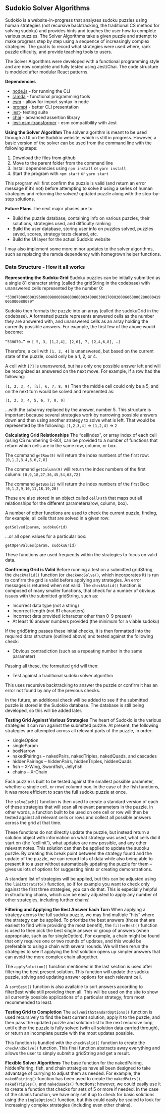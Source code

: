 ## Sudokio Solver Algorithms
Sudokio is a website-in-progress that analyzes sudoku puzzles using human strategies (not recursive backtracking, the traditional CS method for solving sudoku) and provides hints and teaches the user how to complete various puzzles. The Solver Algorithms take a given puzzle and attempt to make progress step by step using a sequence of increasingly complex strategies. The goal is to record what strategies were used where, rank puzzle dificulty, and provide teaching tools to users.

The Solver Algorithms were developed with a functional programming style and are now complete and fully tested using Jest/Chai. The code structure is modeled after modular React patterns.

**Dependencies**
* [node.js] - for running the CLI
* [ramda] - functional programming tools
* [esm] - allow for import syntax in node
* [prompt] - better CLI presentation
* [jest]- testing suite
* [chai] - advanced assertion library
* [jest-esm-transformer] - esm compatibility with Jest


**Using the Solver Algorithm**
The solver algorithm is meant to be used through a UI on the Sudokio website, which is still in progress. However, a basic version of the solver can be used from the command line with the following steps:

1. Download the files from github
1. Move to the parent folder from the command line
1. Install dependencies using `npm install` or `yarn install`
1. Start the program with `npm start` or `yarn start`

This program will first confirm the puzzle is valid (and return an error message if it’s not) before attempting to solve it using a series of human strategies and returning the solved/ updated puzzle along with the step-by-step solutions.

**Future Plans**
The next major phases are to: 
* Build the puzzle database, containing info on various puzzles, their solutions, strategies used, and difficulty ranking
* Build the user database, storing user info on puzzles solved, puzzles saved, scores, strategy tests cleared, etc.
* Build the UI layer for the actual Sudokio website

I may also implement some more minor updates to the solver algorithms, such as replacing the ramda dependency with homegrown helper functions.

### Data Structure - How it all works
**Representing the Sudoku Grid**
Sudoku puzzles can be initially submitted as a single 81 character string (called the gridString in the codebase) with unanswered cells represented by the number 0:

`"530070000600195000098000060800060003400803001700020006060000280000419005000080079"`

Sudokio then formats the puzzle into an array (called the sudokuGrid in the codebase). A formatted puzzle represents answered cells as the number they are answered with, and unanswered cells as an array holding the currently possible answers. For example, the first few of the above would become:

`“530070…”`   =>   `[ 5, 3, [1,2,4], [2,6], 7, [2,4,6,8], …]`

Therefore, a cell with `[1, 2, 4]` is unanswered, but based on the current state of the puzzle, could only be a 1, 2, or 4.

A cell with `[7]` is unanswered, but has only one possible answer left and will be recognized as answered on the next move. For example, if a row had the following: 

`[1, 2, 3, 4, [5], 6, 7, 8, 9]`
Then the middle cell could only be a 5, and on the next turn would be solved and represented as:

`[1, 2, 3, 4, 5, 6, 7, 8, 9]`

…with the subarray replaced by the answer, number 5.
This structure is important because several strategies work by narrowing possible answers down and then using another strategy to solve what is left.  That would be represented by the following:
`[1,2,3,4]` => `[1,2,4]` => `2`

**Calculating Grid Relationships**
The “cellIndex”, or array index of each cell (using CS numbering 0-80), can be provided to a number of functions that return which cells are in the same row, column, or box.

The command `getRow(5)` will return the index numbers of the first row: `[0,1,2,3,4,5,6,7,8]`

The command `getColumn(9)` will return the index numbers of the first column: `[0,9,18,27,36,45,54,63,72]`

The command `getBox(2)` will return the index numbers of the first Box: `[0,1,2,9,10,11,18,19,20]`

These are also stored in an object called `cellPath` that maps out all relationships for the different parameters(row, column, box).

A number of other functions are used to check the current puzzle, finding, for example, all cells that are solved in a given row:

`getSolved(param, sudokuGrid)`

…or all open values for a particular box:

`getOpenValues(param, sudokuGrid)`

These functions are used frequently within the strategies to focus on valid data.



**Confirming Grid is Valid**
Before running a test on a submitted gridString, the `checkValid()` function (or `checkAndSolve()`, which incorporates it)  is run to confirm the grid is valid before applying any strategies. An error messages is returned when not valid.
The `checkValid()` function is composed of many smaller functions, that check for a number of obvious issues with the submitted gridString, such as:
* Incorrect data type (not a string)
* Incorrect length (not 81 characters)
* Incorrect data provided (character other than 0-9 present)
* At least 16 answer numbers provided (the minimum for a viable sudoku)

If the gridString passes these initial checks, it is then formatted into the required data structure (outlined above) and tested against the following check:
* Obvious contradiction (such as a repeating number in the same parameter)

Passing all these, the formatted grid will then:
* Test against a traditional sudoku solver algorithm

This uses recursive backtracking to answer the puzzle or confirm it has an error not found by any of the previous checks.

In the future, an additional check will be added to see if the submitted puzzle is stored in the Sudokio database. The database is still being developed, so this will be added later.

**Testing Grid Against Various Strategies**
The heart of Sudokio is the various strategies it can run against the submitted puzzle. At present, the following strategies are attempted across all relevant parts of the puzzle, in order:
* singleOption
* singleParam
* boxNarrow
* nakedPairings – nakedPairs, nakedTriples, nakedQuads, and cascades
* hiddenPairings – hiddenPairs, hiddenTriples, hiddenQuads
* fish – X-Wing, Swordfish, Jellyfish
* chains – X-Chain

Each puzzle is built to be tested against the smallest possible parameter, whether a single cell, or row/ column/ box. In the case of the fish functions, it was more efficient to scan the full sudoku puzzle at once.

The `solveEach()` function is then used to create a standard version of each of these strategies that will scan all relevant parameters in the puzzle. In other words, a function built to be used on one cell or row will then be tested against all relevant cells or rows and collect all possible answers across the grid at that time.

These functions do not directly update the puzzle, but instead return a solution object with information on what strategy was used, what cells did it start on (the “cellInit”), what updates are now possible, and any other relevant notes. This solution can then be applied to update the sudoku puzzle. By creating this break point between the strategy found and the update of the puzzle, we can record lots of data while also being able to present it to a user without automatically updating the puzzle for them – gives us lots of options for suggesting hints or creating demonstrations.

A standard list of strategies will be applied, but this can be adjusted using the `limitStratsTo()` function, so if for example you want to check only against the first three strategies, you can do that. This is especially helpful in structuring chains, which can be easily adjusted to apply any number of other strategies, including further chains!

**Filtering and Applying the Best Answer Each Turn**
When applying a strategy across the full sudoku puzzle, we may find multiple “hits” where the strategy can be applied. To prioritize the best answers (those that are easiest to find while providing the most benefit), the `filterBest()` function is used to then pick the best single answer or group of answers (when appropriate, such as for singleOption). For example, a chain might be found that only requires one or two rounds of updates, and this would be preferable to using a chain with several rounds. We will then rerun the strategies to see if applying the first solution opens up simpler answers that can avoid the more complex chain altogether.

The `applySolution()` function mentioned in the last section is used after filtering the best present solution. This function will update the sudoku puzzle, solving and updating answer options for each relevant cell.

A `sortBest()` function is also available to sort answers according to filterBest while still providing them all. This will be used on the site to show all currently possible applications of a particular strategy, from most recommended to least. 

**Testing Grid to Completion**
The `solveWithStandardOptions()` function is used recursively to find the best current solution, apply it to the puzzle, and then pass the updated puzzle and solution list to the next recursive loop, until either the puzzle is fully solved (with all solution data carried through), or return an incomplete puzzle with the most updates possible.

This function is bundled with the `checkValid()` function to create the `checkAndSolve()` function. This final function abstracts away everything and allows the user to simply submit a gridString and get a result.

**Flexible Solver Algorithms**
The base function for the nakedPairing, hiddenPairing, fish, and chain strategies have all been designed to take advantage of currying to adjust them as needed. For example, the `nakedPairing()` function has been used to create the `nakedPairs()`, `nakedTriples()`, and `nakedQuads()` functions; however, we could easily use it to create a function that checks for sets of 5 or more if needed. In the case of the chains function, we have only set it up to check for basic solutions using the `singleOption()` function, but this could easily be scaled to look for increasingly complex strategies (including even other chains). 

[node.js]: <http://nodejs.org>
[ramda]: <https://ramdajs.com>
[esm]: <https://www.npmjs.com/package/esm>
[prompt]: <https://www.npmjs.com/package/prompt>
[jest]: <https://jestjs.io/>
[chai]: <https://www.chaijs.com/>
[jest-esm-transformer]: <https://www.npmjs.com/package/jest-esm-transformer>